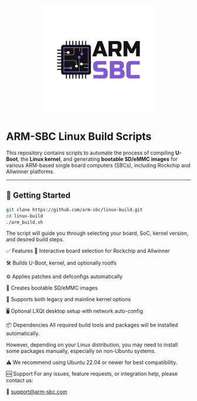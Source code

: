 <p align="center">
  <img src="https://github.com/arm-sbc/binaries/raw/4c90a82d521facf25e208e4319aa818ec815b6f4/ARM_SBC_LOGO.jpg" alt="ARM-SBC Logo" width="300"/>
</p>

# ARM-SBC Linux Build Scripts

This repository contains scripts to automate the process of compiling **U-Boot**, the **Linux kernel**, and generating **bootable SD/eMMC images** for various ARM-based single board computers (SBCs), including Rockchip and Allwinner platforms.

---

## 🚀 Getting Started

```bash
git clone https://github.com/arm-sbc/linux-build.git
cd linux-build
./arm_build.sh
```

The script will guide you through selecting your board, SoC, kernel version, and desired build steps.

✅ Features
🧩 Interactive board selection for Rockchip and Allwinner

🛠️ Builds U-Boot, kernel, and optionally rootfs

⚙️ Applies patches and defconfigs automatically

💾 Creates bootable SD/eMMC images

🐧 Supports both legacy and mainline kernel options

🖥️ Optional LXQt desktop setup with network auto-config

📦 Dependencies
All required build tools and packages will be installed automatically.

However, depending on your Linux distribution, you may need to install some packages manually, especially on non-Ubuntu systems.

⚠️ We recommend using Ubuntu 22.04 or newer for best compatibility.

🆘 Support
For any issues, feature requests, or integration help, please contact us:

📧 support@arm-sbc.com
